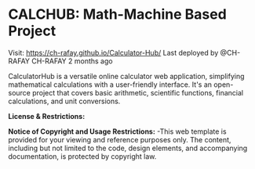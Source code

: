 # CALCHUB: Math-Machine Based Project

Visit: https://ch-rafay.github.io/Calculator-Hub/
Last deployed by @CH-RAFAY CH-RAFAY 2 months ago

CalculatorHub is a versatile online calculator web application, simplifying mathematical calculations with a user-friendly interface. It's an open-source project that covers basic arithmetic, scientific functions, financial calculations, and unit conversions.

**License & Restrictions:**

**Notice of Copyright and Usage Restrictions:**
-This web template is provided for your viewing and reference purposes only. The content, including but not limited to the code, design elements, and accompanying documentation, is protected by copyright law.


